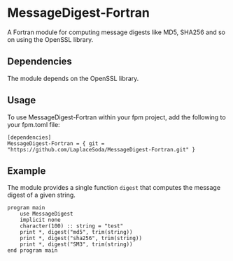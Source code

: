 # MessageDigest-Fortran
A Fortran module for computing message digests like MD5, SHA256 and so on using the OpenSSL library.
## Dependencies
The module depends on the OpenSSL library. 
## Usage
To use MessageDigest-Fortran within your fpm project, add the following to your fpm.toml file:
```
[dependencies]
MessageDigest-Fortran = { git = "https://github.com/LaplaceSoda/MessageDigest-Fortran.git" }
```
## Example
The module provides a single function `digest` that computes the message digest of a given string. 
```
program main
    use MessageDigest
    implicit none
    character(100) :: string = "test"
    print *, digest("md5", trim(string))
    print *, digest("sha256", trim(string))
    print *, digest("SM3", trim(string))
end program main
```